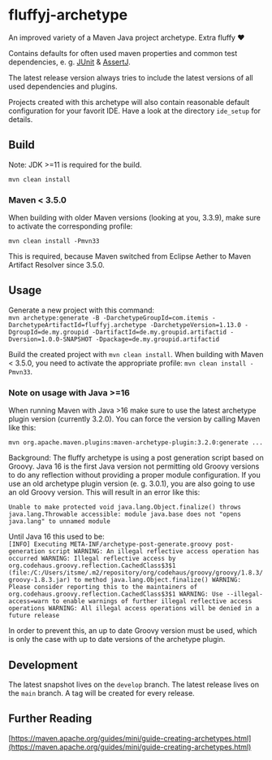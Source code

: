 # fluffyj-archetype
An improved variety of a Maven Java project archetype. Extra fluffy ❤  
  
Contains defaults for often used maven properties and common test dependencies, e. g. [JUnit](https://junit.org/junit5) & [AssertJ](https://assertj.github.io/doc).  

The latest release version always tries to include the latest versions of all used dependencies and plugins.  

Projects created with this archetype will also contain reasonable default configuration for your favorit IDE. Have a look at the directory `ide_setup` for details.  

## Build  
Note: JDK >=11 is required for the build. 
  
`mvn clean install`  

### Maven < 3.5.0
When building with older Maven versions (looking at you, 3.3.9), make sure to activate the corresponding profile:
  
`mvn clean install -Pmvn33`  
  
This is required, because Maven switched from Eclipse Aether to Maven Artifact Resolver since 3.5.0.
  
## Usage
Generate a new project with this command:  
`mvn archetype:generate -B -DarchetypeGroupId=com.itemis -DarchetypeArtifactId=fluffyj.archetype -DarchetypeVersion=1.13.0 -DgroupId=de.my.groupid -DartifactId=de.my.groupid.artifactid -Dversion=1.0.0-SNAPSHOT -Dpackage=de.my.groupid.artifactid`
  
Build the created project with `mvn clean install`. When building with Maven < 3.5.0, you need to activate the appropriate profile: `mvn clean install -Pmvn33`.
  
### Note on usage with Java >=16
When running Maven with Java >16 make sure to use the latest archetype plugin version (currently 3.2.0). You can force the version by calling Maven like this:  
  
`mvn org.apache.maven.plugins:maven-archetype-plugin:3.2.0:generate ...`  
  
Background: The fluffy archetype is using a post generation script based on Groovy. Java 16 is the first Java version not permitting old Groovy versions to do any reflection without providing a proper module configuration. If you use an old archetype plugin version (e. g. 3.0.1), you are also going to use an old Groovy version. This will result in an error like this:  
  
`
 Unable to make protected void java.lang.Object.finalize() throws java.lang.Throwable accessible: module java.base does not "opens java.lang" to unnamed module
 `  

Until Java 16 this used to be:  
`[INFO] Executing META-INF/archetype-post-generate.groovy post-generation script
WARNING: An illegal reflective access operation has occurred
WARNING: Illegal reflective access by org.codehaus.groovy.reflection.CachedClass$3$1 (file:/C:/Users/itsme/.m2/repository/org/codehaus/groovy/groovy/1.8.3/groovy-1.8.3.jar) to method java.lang.Object.finalize()
WARNING: Please consider reporting this to the maintainers of org.codehaus.groovy.reflection.CachedClass$3$1
WARNING: Use --illegal-access=warn to enable warnings of further illegal reflective access operations
WARNING: All illegal access operations will be denied in a future release`  
  
In order to prevent this, an up to date Groovy version must be used, which is only the case with up to date versions of the archetype plugin.  

## Development
The latest snapshot lives on the `develop` branch. The latest release lives on the `main` branch. A tag will be created for every release.

## Further Reading
[https://maven.apache.org/guides/mini/guide-creating-archetypes.html](https://maven.apache.org/guides/mini/guide-creating-archetypes.html)
  
